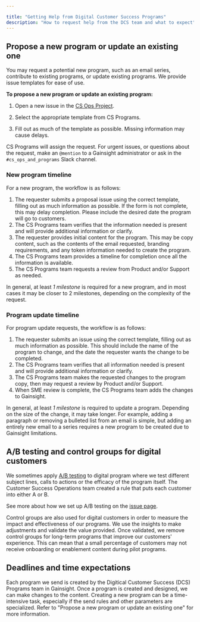 ```yaml
---

title: "Getting Help from Digital Customer Success Programs"
description: "How to request help from the DCS team and what to expect"
---
```

<link rel="stylesheet" type="text/css" href="/stylesheets/biztech.css" />











## Propose a new program or update an existing one

You may request a potential new program, such as an email series, contribute to existing programs, or update existing programs. We provide issue templates for ease of use.

**To propose a new program or update an existing program:**

1. Open a new issue in the [CS Ops Project](https://gitlab.com/gitlab-com/sales-team/field-operations/customer-success-operations/-/issues).

1. Select the appropriate template from CS Programs.

1. Fill out as much of the template as possible. Missing information may cause delays.

CS Programs will assign the request. For urgent issues, or questions about the request, make an `@mention` to a Gainsight administrator or ask in the `#cs_ops_and_programs` Slack channel.


### New program timeline

For a new program, the workflow is as follows:

1. The requester submits a proposal issue using the correct template, filling out as much information as possible. If the form is not complete, this may delay completion. Please include the desired date the program will go to customers.
1. The CS Programs team verifies that the information needed is present and will provide additional information or clarify.
1. The requester provides initial content for the program. This may be copy content, such as the contents of the email requested, branding requirements, and any token information needed to create the program.
1. The CS Programs team provides a timeline for completion once all the information is available.
1. The CS Programs team requests a review from Product and/or Support as needed.

In general, at least *1 milestone* is required for a new program, and in most cases it may be closer to 2 milestones, depending on the complexity of the request.

### Program update timeline

For program update requests, the workflow is as follows:

1. The requester submits an issue using the correct template, filling out as much information as possible. This should include the name of the program to change, and the date the requester wants the change to be completed.
1. The CS Programs team verifies that all information needed is present and will provide additional information or clarify.
1. The CS Programs team makes the requested changes to the program copy, then may request a review by Product and/or Support.
1. When SME review is complete, the CS Programs team adds the changes to Gainsight.

In general, at least *1 milestone* is required to update a program. Depending on the size of the change, it may take longer. For example, adding a paragraph or removing a bulleted list from an email is simple, but adding an entirely new email to a series requires a new program to be created due to Gainsight limitations.


## A/B testing and control groups for digital customers

We sometimes apply [A/B testing](https://hbr.org/2017/06/a-refresher-on-ab-testing) to digital program where we test different subject lines, calls to actions or the efficacy of the program itself. The Customer Success Operations team created a rule that puts each customer into either A or B.

See more about how we set up A/B testing on the [issue page](https://gitlab.com/gitlab-com/sales-team/field-operations/customer-success-operations/-/issues/230).

Control groups are also used for digital customers in order to measure the impact and effectiveness of our programs. We use the insights to make adjustments and validate the value provided. Once validated, we remove control groups for long-term programs that improve our customers' experience. This can mean that a small percentage of customers may not receive onboarding or enablement content during pilot programs.

## Deadlines and time expectations

Each program we send is created by the Digitical Customer Success (DCS) Programs team in Gainsight. Once a program is created and designed, we can make changes to the content. Creating a new program can be a time-intensive task, especially if the send rules and other parameters are specialized. Refer to "Propose a new program or update an existing one" for more information.
